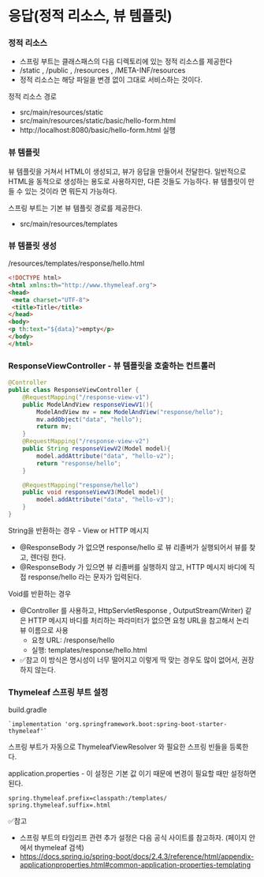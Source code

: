 
# 응답(정적 리소스, 뷰 템플릿)

### 정적 리소스

- 스프링 부트는 클래스패스의 다음 디렉토리에 있는 정적 리소스를 제공한다
- /static , /public , /resources , /META-INF/resources
- 정적 리소스는 해당 파일을 변경 없이 그대로 서비스하는 것이다.

정적 리소스 경로
- src/main/resources/static
- src/main/resources/static/basic/hello-form.html
- http://localhost:8080/basic/hello-form.html 실행 

### 뷰 템플릿

뷰 템플릿을 거쳐서 HTML이 생성되고, 뷰가 응답을 만들어서 전달한다.
일반적으로 HTML을 동적으로 생성하는 용도로 사용하지만, 다른 것들도 가능하다. 뷰 템플릿이 만들 수 있는 것이라
면 뭐든지 가능하다.

스프링 부트는 기본 뷰 템플릿 경로를 제공한다.
- src/main/resources/templates

### 뷰 템플릿 생성

/resources/templates/response/hello.html

```html
<!DOCTYPE html>
<html xmlns:th="http://www.thymeleaf.org">
<head>
 <meta charset="UTF-8">
 <title>Title</title>
</head>
<body>
<p th:text="${data}">empty</p>
</body>
</html>
```

### ResponseViewController - 뷰 템플릿을 호출하는 컨트롤러

```java
@Controller
public class ResponseViewController {
    @RequestMapping("/response-view-v1")
    public ModelAndView responseViewV1(){
        ModelAndView mv = new ModelAndView("response/hello");
        mv.addObject("data", "hello");
        return mv;
    }
    @RequestMapping("/response-view-v2")
    public String responseViewV2(Model model){
        model.addAttribute("data", "hello-v2");
        return "response/hello";
    }

    @RequestMapping("response/hello")
    public void responseViewV3(Model model){
        model.addAttribute("data", "hello-v3");
    }
}
```

String을 반환하는 경우 - View or HTTP 메시지
- @ResponseBody 가 없으면 response/hello 로 뷰 리졸버가 실행되어서 뷰를 찾고, 렌더링 한다.
- @ResponseBody 가 있으면 뷰 리졸버를 실행하지 않고, HTTP 메시지 바디에 직접 response/hello 라는 문자가
  입력된다.

Void를 반환하는 경우
- @Controller 를 사용하고, HttpServletResponse , OutputStream(Writer) 같은 HTTP 메시지 바디를 
  처리하는 파라미터가 없으면 요청 URL을 참고해서 논리 뷰 이름으로 사용
  - 요청 URL: /response/hello
  - 실행: templates/response/hello.html
- ✅참고 이 방식은 명시성이 너무 떨어지고 이렇게 딱 맞는 경우도 많이 없어서, 권장하지 않는다.


### Thymeleaf 스프링 부트 설정

build.gradle
```text
`implementation 'org.springframework.boot:spring-boot-starter-thymeleaf'`
```
스프링 부트가 자동으로 ThymeleafViewResolver 와 필요한 스프링 빈들을 등록한다.

application.properties - 이 설정은 기본 값 이기 때문에 변경이 필요할 때만 설정하면 된다.
```text
spring.thymeleaf.prefix=classpath:/templates/
spring.thymeleaf.suffix=.html
```

✅참고
- 스프링 부트의 타임리프 관련 추가 설정은 다음 공식 사이트를 참고하자. (페이지 안에서 thymeleaf 검색)
- https://docs.spring.io/spring-boot/docs/2.4.3/reference/html/appendix-applicationproperties.html#common-application-properties-templating